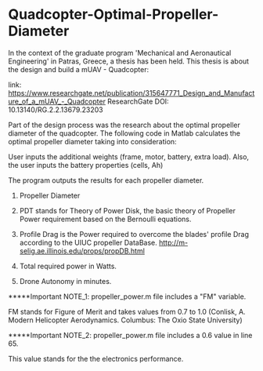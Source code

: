 # Quadcopter-Optimal-Propeller-Diameter

In the context of the graduate program 'Mechanical and Aeronautical Engineering' in Patras, Greece, a thesis has been held. This thesis is about the design and build a mUAV - Quadcopter:

link: https://www.researchgate.net/publication/315647771_Design_and_Manufacture_of_a_mUAV_-_Quadcopter
ResearchGate DOI: 10.13140/RG.2.2.13679.23203

Part of the design process was the research about the optimal propeller diameter of the quadcopter. The following code in Matlab calculates the optimal propeller diameter taking into consideration:

User inputs the additional weights (frame, motor, battery, extra load). 
Also, the user inputs the battery properties (cells, Ah)

The program outputs the results for each propeller diameter.

1. Propeller Diameter

2. PDT stands for Theory of Power Disk, the basic theory of Propeller Power requirement based on the Bernoulli equations. 

3. Profile Drag is the Power required to overcome the blades' profile Drag according to the UIUC propeller DataBase. 
http://m-selig.ae.illinois.edu/props/propDB.html

4. Total required power in Watts.

5. Drone Autonomy in minutes. 



*****Important NOTE_1: propeller_power.m file includes a "FM" variable.

FM stands for Figure of Merit and takes values from 0.7 to 1.0
(Conlisk, A. Modern Helicopter Aerodynamics. Columbus: The Oxio State University)

*****Important NOTE_2: propeller_power.m file includes a 0.6 value in line 65. 

This value stands for the the electronics performance. 
